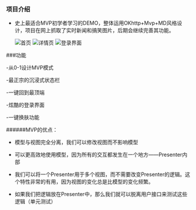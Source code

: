 

### 项目介绍

 - 史上最适合MVP初学者学习的DEMO，整体运用OKhttp+Mvp+MD风格设计，项目在网上抓取了实时新闻和搞笑图片，后期会继续完善其功能。

   ![首页](image/image_1.png) 
   ![详情页](image/image_2.png) 
   ![登录界面](image/image_3.png)

###功能

  -从0-1设计MVP模式

  -最正宗的沉浸式状态栏

  -一键回到最顶端

  -炫酷的登录界面
  
  -一键换肤功能

  
######MVP的优点：

  - 模型与视图完全分离，我们可以修改视图而不影响模型

  - 可以更高效地使用模型，因为所有的交互都发生在一个地方——Presenter内部

  - 我们可以将一个Presenter用于多个视图，而不需要改变Presenter的逻辑。这个特性非常的有用，因为视图的变化总是比模型的变化频繁。

  - 如果我们把逻辑放在Presenter中，那么我们就可以脱离用户接口来测试这些逻辑（单元测试）



